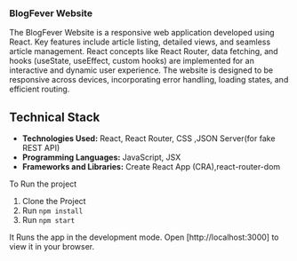 
### BlogFever Website

The BlogFever Website is a responsive web application developed using React. Key features include article listing, detailed views, and seamless article management. React concepts like React Router, data fetching, and hooks (useState, useEffect, custom hooks) are implemented for an interactive and dynamic user experience. The website is designed to be responsive across devices, incorporating error handling, loading states, and efficient routing.

## Technical Stack

- **Technologies Used:** React, React Router, CSS ,JSON Server(for fake REST API)
- **Programming Languages:** JavaScript, JSX
- **Frameworks and Libraries:** Create React App (CRA),react-router-dom

To Run the project

1. Clone the Project
2. Run `npm install`
3. Run `npm start`


It Runs the app in the development mode.
Open [http://localhost:3000] to view it in your browser.


